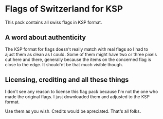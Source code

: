 # Flags of Switzerland for KSP
This pack contains all swiss flags in KSP format.

## A word about authenticity
The KSP format for flags doesn't really match with real flags so I had to ajust them as clean as I could. Some of them might have two or three pixels cut here and there, generally because the items on the concerned flag is close to the edge. It should'nt be that much visible though.

## Licensing, crediting and all these things
I don't see any reason to license this flag pack because I'm not the one who made the original flags. I just downloaded them and adjusted to the KSP format.

Use them as you wish. Credits would be apreciated. That's all folks.
